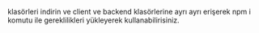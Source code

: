 klasörleri indirin ve client ve backend klasörlerine ayrı ayrı erişerek npm i komutu ile gereklilikleri yükleyerek kullanabilirisiniz.